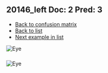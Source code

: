 ## 20146_left Doc: 2 Pred: 3
- [Back to confusion matrix](https://github.com/juliandewit/kaggle_retinopathy/blob/master/matrix.md)
- [Back to list](https://github.com/juliandewit/kaggle_retinopathy/blob/master/lists/23/list.md)
- [Next example in list](https://github.com/juliandewit/kaggle_retinopathy/blob/master/lists/23/20/20244_right.md)

![Eye](https://retinopaty.blob.core.windows.net/size1024/20146_left_2.jpeg)

### 

![Eye]()
